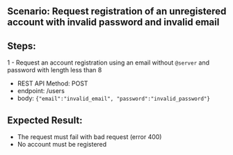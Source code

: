 ## Scenario: Request registration of an unregistered account with invalid password and invalid email 
## Steps: 

1 - Request an account registration using an email without `@server` and password with length less than 8


- REST API Method: POST
- endpoint: /users
- body: `{"email":"invalid_email", "password":"invalid_password"}`

## Expected Result:

- The request must fail with bad request (error 400)
- No account must be registered
